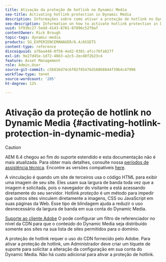 ```yaml
---
title: Ativação da proteção de hotlink no Dynamic Media
seo-title: Activating hotlink protection in Dynamic Media
description: Informações sobre como ativar a proteção de hotlink no Dynamic Media.
seo-description: Information on how to activate hotlink protection in Dynamic Media.
uuid: 5f93bc27-5edd-4143-8701-87896c52f0af
contentOwner: Rick Brough
topic-tags: dynamic-media
products: SG_EXPERIENCEMANAGER/6.4/ASSETS
content-type: reference
discoiquuid: a70aa448-0f58-4ed2-9381-afcc76fa827f
exl-id: 9e27d45e-1d72-4663-a2c5-2ec48f2b23c4
feature: Asset Management
role: Admin,User
source-git-commit: c5b816d74c6f02f85476d16868844f39b4c47996
workflow-type: tm+mt
source-wordcount: '205'
ht-degree: 12%

---
```


# Ativação da proteção de hotlink no Dynamic Media {#activating-hotlink-protection-in-dynamic-media}

>[!CAUTION]
>
>AEM 6.4 chegou ao fim do suporte estendido e esta documentação não é mais atualizada. Para obter mais detalhes, consulte nossa [períodos de assistência técnica](https://helpx.adobe.com/br/support/programs/eol-matrix.html). Encontre as versões compatíveis [here](https://experienceleague.adobe.com/docs/).

A vinculação é quando um site de terceiros usa o código HTML para exibir uma imagem de seu site. Eles usam sua largura de banda toda vez que a imagem é solicitada, pois o navegador do visitante a está acessando diretamente do seu servidor. Hotlink *proteção* é um método para impedir que outros sites vinculem diretamente a imagens, CSS ou JavaScript em suas páginas da Web. Esse tipo de blindagem ajuda a reduzir o uso desnecessário da largura de banda em sua conta do Dynamic Media.

[Suporte ao cliente Adobe](https://experienceleague.adobe.com/?support-solution=Experience+Manager&amp;lang=pt-BR#support) O pode configurar um filtro de referenciador no nível da CDN para que o conteúdo do Dynamic Media seja distribuído somente aos sites na sua lista de sites permitidos para o domínio.

A proteção de hotlink requer o uso do CDN fornecido pelo Adobe. Para ativar a proteção de hotlink, um Administrador deve criar um tíquete de suporte para solicitar a alteração da configuração em sua conta do Dynamic Media. Não há custo adicional para ativar a proteção de hotlink.
